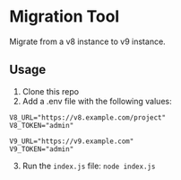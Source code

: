 # Migration Tool

Migrate from a v8 instance to v9 instance.

## Usage

1) Clone this repo
2) Add a .env file with the following values:
```
V8_URL="https://v8.example.com/project"
V8_TOKEN="admin"

V9_URL="https://v9.example.com"
V9_TOKEN="admin"
```
3) Run the `index.js` file: `node index.js`
